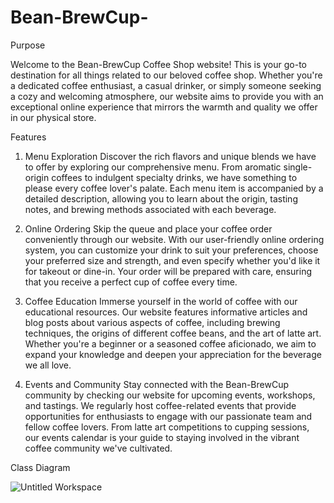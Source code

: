 # Bean-BrewCup-

Purpose

Welcome to the Bean-BrewCup Coffee Shop website! This is your go-to destination for all things related to our beloved coffee shop. Whether you're a dedicated coffee enthusiast, a casual drinker, or simply someone seeking a cozy and welcoming atmosphere, our website aims to provide you with an exceptional online experience that mirrors the warmth and quality we offer in our physical store.


Features
1. Menu Exploration
Discover the rich flavors and unique blends we have to offer by exploring our comprehensive menu. From aromatic single-origin coffees to indulgent specialty drinks, we have something to please every coffee lover's palate. Each menu item is accompanied by a detailed description, allowing you to learn about the origin, tasting notes, and brewing methods associated with each beverage.

2. Online Ordering
Skip the queue and place your coffee order conveniently through our website. With our user-friendly online ordering system, you can customize your drink to suit your preferences, choose your preferred size and strength, and even specify whether you'd like it for takeout or dine-in. Your order will be prepared with care, ensuring that you receive a perfect cup of coffee every time.

3. Coffee Education
Immerse yourself in the world of coffee with our educational resources. Our website features informative articles and blog posts about various aspects of coffee, including brewing techniques, the origins of different coffee beans, and the art of latte art. Whether you're a beginner or a seasoned coffee aficionado, we aim to expand your knowledge and deepen your appreciation for the beverage we all love.

4. Events and Community
Stay connected with the Bean-BrewCup community by checking our website for upcoming events, workshops, and tastings. We regularly host coffee-related events that provide opportunities for enthusiasts to engage with our passionate team and fellow coffee lovers. From latte art competitions to cupping sessions, our events calendar is your guide to staying involved in the vibrant coffee community we've cultivated.



Class Diagram 

![Untitled Workspace](https://github.com/romylomy/Bean-BrewCup-/assets/115190653/de45e683-d5d0-4e71-95e3-02c3ac63a16d)
